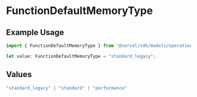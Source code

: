 # FunctionDefaultMemoryType

## Example Usage

```typescript
import { FunctionDefaultMemoryType } from "@vercel/sdk/models/operations/updateprojectdatacache.js";

let value: FunctionDefaultMemoryType = "standard_legacy";
```

## Values

```typescript
"standard_legacy" | "standard" | "performance"
```
